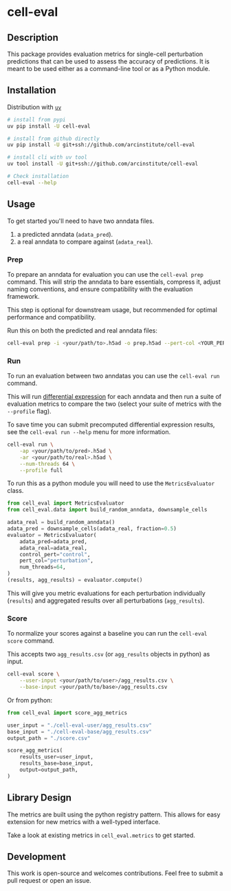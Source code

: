 # cell-eval

## Description

This package provides evaluation metrics for single-cell perturbation predictions that can be used to assess the accuracy of predictions.
It is meant to be used either as a command-line tool or as a Python module.

## Installation

Distribution with [`uv`](https://docs.astral.sh/uv/)

```bash
# install from pypi
uv pip install -U cell-eval

# install from github directly
uv pip install -U git+ssh://github.com/arcinstitute/cell-eval

# install cli with uv tool
uv tool install -U git+ssh://github.com/arcinstitute/cell-eval

# Check installation
cell-eval --help
```

## Usage

To get started you'll need to have two anndata files.

1. a predicted anndata (`adata_pred`).
2. a real anndata to compare against (`adata_real`).

### Prep

To prepare an anndata for evaluation you can use the `cell-eval prep` command.
This will strip the anndata to bare essentials, compress it, adjust naming conventions, and ensure compatibility with the evaluation framework.

This step is optional for downstream usage, but recommended for optimal performance and compatibility.

Run this on both the predicted and real anndata files:

```bash
cell-eval prep -i <your/path/to>.h5ad -o prep.h5ad --pert-col <YOUR_PERTURBATION_COLUMN>
```

### Run

To run an evaluation between two anndatas you can use the `cell-eval run` command.

This will run [differential expression](https://github.com/arcinstitute/pdex) for each anndata and then run a suite of
evaluation metrics to compare the two (select your suite of metrics with the `--profile` flag).

To save time you can submit precomputed differential expression results, see the `cell-eval run --help` menu for more information.

```bash
cell-eval run \
    -ap <your/path/to/pred>.h5ad \
    -ar <your/path/to/real>.h5ad \
    --num-threads 64 \
    --profile full
```

To run this as a python module you will need to use the `MetricsEvaluator` class.

```python
from cell_eval import MetricsEvaluator
from cell_eval.data import build_random_anndata, downsample_cells

adata_real = build_random_anndata()
adata_pred = downsample_cells(adata_real, fraction=0.5)
evaluator = MetricsEvaluator(
    adata_pred=adata_pred,
    adata_real=adata_real,
    control_pert="control",
    pert_col="perturbation",
    num_threads=64,
)
(results, agg_results) = evaluator.compute()
```

This will give you metric evaluations for each perturbation individually (`results`) and aggregated results over all perturbations (`agg_results`).

### Score

To normalize your scores against a baseline you can run the `cell-eval score` command.

This accepts two `agg_results.csv` (or `agg_results` objects in python) as input.

```bash
cell-eval score \
    --user-input <your/path/to/user>/agg_results.csv \
    --base-input <your/path/to/base>/agg_results.csv
```

Or from python:

```python
from cell_eval import score_agg_metrics

user_input = "./cell-eval-user/agg_results.csv"
base_input = "./cell-eval-base/agg_results.csv"
output_path = "./score.csv"

score_agg_metrics(
    results_user=user_input,
    results_base=base_input,
    output=output_path,
)
```

## Library Design

The metrics are built using the python registry pattern. This allows for easy extension for new metrics with a well-typed interface.

Take a look at existing metrics in `cell_eval.metrics` to get started.

## Development

This work is open-source and welcomes contributions. Feel free to submit a pull request or open an issue.
